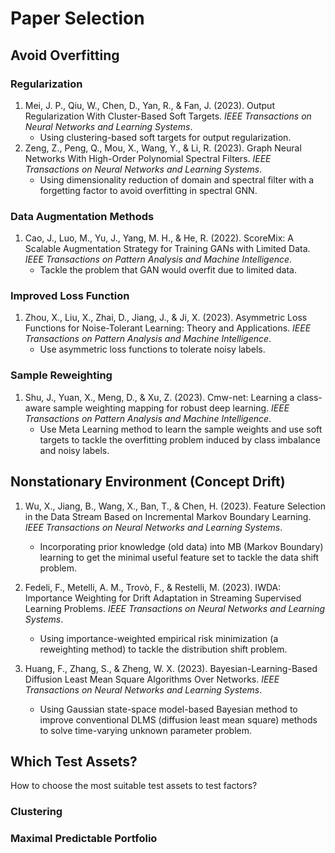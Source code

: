 # Paper Selection

## Avoid Overfitting

### Regularization

1. Mei, J. P., Qiu, W., Chen, D., Yan, R., & Fan, J. (2023). Output Regularization With Cluster-Based Soft Targets. *IEEE Transactions on Neural Networks and Learning Systems*.
    - Using clustering-based soft targets for output regularization.
2. Zeng, Z., Peng, Q., Mou, X., Wang, Y., & Li, R. (2023). Graph Neural Networks With High-Order Polynomial Spectral Filters. *IEEE Transactions on Neural Networks and Learning Systems*.
   - Using dimensionality reduction of domain and spectral filter with a forgetting factor to avoid overfitting in spectral GNN.

### Data Augmentation Methods

1. Cao, J., Luo, M., Yu, J., Yang, M. H., & He, R. (2022). ScoreMix: A Scalable Augmentation Strategy for Training GANs with Limited Data. *IEEE Transactions on Pattern Analysis and Machine Intelligence*.
   - Tackle the problem that GAN would overfit due to limited data.

### Improved Loss Function

1. Zhou, X., Liu, X., Zhai, D., Jiang, J., & Ji, X. (2023). Asymmetric Loss Functions for Noise-Tolerant Learning: Theory and Applications. *IEEE Transactions on Pattern Analysis and Machine Intelligence*.
    - Use asymmetric loss functions to tolerate noisy labels.

### Sample Reweighting

1. Shu, J., Yuan, X., Meng, D., & Xu, Z. (2023). Cmw-net: Learning a class-aware sample weighting mapping for robust deep learning. *IEEE Transactions on Pattern Analysis and Machine Intelligence*.
    - Use Meta Learning method to learn the sample weights and use soft targets to tackle the overfitting problem induced by class imbalance and noisy labels.

## Nonstationary Environment (Concept Drift)

1. Wu, X., Jiang, B., Wang, X., Ban, T., & Chen, H. (2023). Feature Selection in the Data Stream Based on Incremental Markov Boundary Learning. *IEEE Transactions on Neural Networks and Learning Systems*.
    - Incorporating prior knowledge (old data) into MB (Markov Boundary) learning to get the minimal useful feature set to tackle the data shift problem.

2. Fedeli, F., Metelli, A. M., Trovò, F., & Restelli, M. (2023). IWDA: Importance Weighting for Drift Adaptation in Streaming Supervised Learning Problems. *IEEE Transactions on Neural Networks and Learning Systems*.
   - Using importance-weighted empirical risk minimization (a reweighting method) to tackle the distribution shift problem.

3. Huang, F., Zhang, S., & Zheng, W. X. (2023). Bayesian-Learning-Based Diffusion Least Mean Square Algorithms Over Networks. *IEEE Transactions on Neural Networks and Learning Systems*.
   - Using Gaussian state-space model-based Bayesian method to improve conventional DLMS (diffusion least mean square) methods to solve time-varying unknown parameter problem.

## Which Test Assets?

How to choose the most suitable test assets to test factors?

### Clustering


### Maximal Predictable Portfolio
